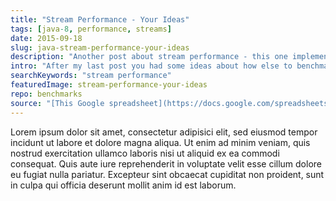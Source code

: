 ```yaml
---
title: "Stream Performance - Your Ideas"
tags: [java-8, performance, streams]
date: 2015-09-18
slug: java-stream-performance-your-ideas
description: "Another post about stream performance - this one implements your ideas about how else to approach the topic."
intro: "After my last post you had some ideas about how else to benchmark stream performance. I implemented them and here are the results."
searchKeywords: "stream performance"
featuredImage: stream-performance-your-ideas
repo: benchmarks
source: "[This Google spreadsheet](https://docs.google.com/spreadsheets/d/1K-y44zFrBWpZXkdaBI80-g_MqJiuphmuZAP6gg6zz_4/edit#gid=1205798000) contains the updated data."
---
```


Lorem ipsum dolor sit amet, consectetur adipisici elit, sed eiusmod tempor incidunt ut labore et dolore magna aliqua.
Ut enim ad minim veniam, quis nostrud exercitation ullamco laboris nisi ut aliquid ex ea commodi consequat.
Quis aute iure reprehenderit in voluptate velit esse cillum dolore eu fugiat nulla pariatur.
Excepteur sint obcaecat cupiditat non proident, sunt in culpa qui officia deserunt mollit anim id est laborum.